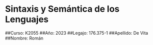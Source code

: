#	Sintaxis y Semántica de los Lenguajes

##Curso:		K2055
##Año:		2023
##Legajo:		176.375-1
##Apellido: 	De Vita
##Nombre: 	Román

